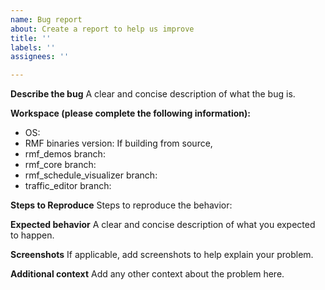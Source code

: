 ```yaml
---
name: Bug report
about: Create a report to help us improve
title: ''
labels: ''
assignees: ''

---
```


**Describe the bug**
A clear and concise description of what the bug is.

**Workspace (please complete the following information):**
 - OS:
 - RMF binaries version: 
 If building from source,
 - rmf_demos branch:
 - rmf_core branch:
 - rmf_schedule_visualizer branch:
 - traffic_editor branch:

**Steps to Reproduce**
Steps to reproduce the behavior:


**Expected behavior**
A clear and concise description of what you expected to happen.

**Screenshots**
If applicable, add screenshots to help explain your problem.

**Additional context**
Add any other context about the problem here.
